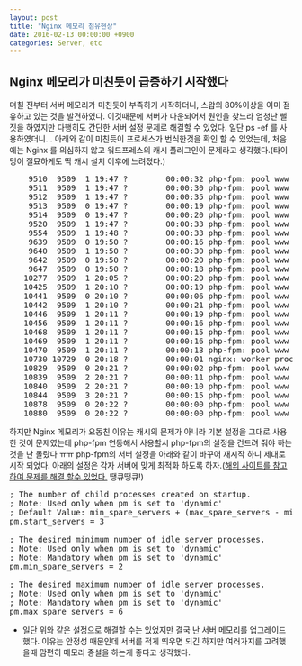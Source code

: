 ```yaml
---
layout: post
title: "Nginx 메모리 점유현상"
date: 2016-02-13 00:00:00 +0900
categories: Server, etc 
---
```



## Nginx 메모리가 미친듯이 급증하기 시작했다

며칠 전부터 서버 메모리가 미친듯이 부족하기 시작하더니, 스왑의 80%이상을 이미 점유하고 있는 것을 발견하였다. 이것때문에 서버가 다운되어서 원인을 찾느라 엄청난 뻘짓을 하였지만 다행히도 간단한 서버 설정 문제로 해결할 수 있었다. 일단 ps -ef 를 사용하였더니... 아래와 같이 미친듯이 프로세스가 번식한것을 확인 할 수 있었는데, 처음에는 Nginx 를 의심하지 않고 워드프레스의 캐시 플러그인이 문제라고 생각했다.(타이밍이 절묘하게도 딱 캐시 설치 이후에 느려졌다.)

<pre>    9510  9509  1 19:47 ?        00:00:32 php-fpm: pool www
    9511  9509  1 19:47 ?        00:00:30 php-fpm: pool www
    9512  9509  1 19:47 ?        00:00:35 php-fpm: pool www
    9513  9509  0 19:47 ?        00:00:19 php-fpm: pool www
    9514  9509  0 19:47 ?        00:00:20 php-fpm: pool www
    9520  9509  1 19:47 ?        00:00:33 php-fpm: pool www
    9554  9509  1 19:48 ?        00:00:33 php-fpm: pool www
    9639  9509  0 19:50 ?        00:00:16 php-fpm: pool www
    9640  9509  1 19:50 ?        00:00:30 php-fpm: pool www
    9642  9509  0 19:50 ?        00:00:20 php-fpm: pool www
    9647  9509  0 19:50 ?        00:00:18 php-fpm: pool www
   10277  9509  1 20:05 ?        00:00:20 php-fpm: pool www
   10425  9509  1 20:10 ?        00:00:19 php-fpm: pool www
   10441  9509  0 20:10 ?        00:00:06 php-fpm: pool www
   10442  9509  1 20:10 ?        00:00:21 php-fpm: pool www
   10446  9509  1 20:11 ?        00:00:19 php-fpm: pool www
   10456  9509  1 20:11 ?        00:00:16 php-fpm: pool www
   10468  9509  1 20:11 ?        00:00:15 php-fpm: pool www
   10469  9509  1 20:11 ?        00:00:16 php-fpm: pool www
   10470  9509  1 20:11 ?        00:00:13 php-fpm: pool www
   10730 10729  0 20:18 ?        00:00:01 nginx: worker process                   
   10829  9509  0 20:21 ?        00:00:02 php-fpm: pool www
   10839  9509  2 20:21 ?        00:00:11 php-fpm: pool www
   10840  9509  2 20:21 ?        00:00:10 php-fpm: pool www
   10844  9509  3 20:21 ?        00:00:15 php-fpm: pool www
   10878  9509  0 20:22 ?        00:00:00 php-fpm: pool www
   10880  9509  0 20:22 ?        00:00:00 php-fpm: pool www
</pre>

하지만 Nginx 메모리가 요동친 이유는 캐시의 문제가 아니라 기본 설정을 그대로 사용한 것이 문제였는데 php-fpm 연동해서 사용할시 php-fpm의 설정을 건드려 줘야 하는것을 난 몰랐다 ㅠㅠ php-fpm의 서버 설정을 아래와 같이 바꾸어 재시작 하니 제대로 시작 되었다. 아래의 설정은 각자 서버에 맞게 최적화 하도록 하자.([해외 사이트를 참고하여 문제를 해결 할수 있었다.](http://www.if-not-true-then-false.com/2011/nginx-and-php-fpm-configuration-and-optimizing-tips-and-tricks/ "Nginx, php-fpm 최적화") 땡큐땡큐!)

<pre>; The number of child processes created on startup.
; Note: Used only when pm is set to 'dynamic'
; Default Value: min_spare_servers + (max_spare_servers - min_spare_servers) / 2
pm.start_servers = 3

; The desired minimum number of idle server processes.
; Note: Used only when pm is set to 'dynamic'
; Note: Mandatory when pm is set to 'dynamic'
pm.min_spare_servers = 2

; The desired maximum number of idle server processes.
; Note: Used only when pm is set to 'dynamic'
; Note: Mandatory when pm is set to 'dynamic'
pm.max_spare_servers = 6
</pre>

+ 일단 위와 같은 설정으로 해결할 수는 있었지만 결국 난 서버 메모리를 업그레이드 했다. 이유는 안정성 때문인데 서버를 적게 띄우면 되긴 하지만 여러가지를 고려했을때 맘편히 메모리 증설을 하는게 좋다고 생각했다.